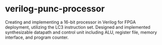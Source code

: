# verilog-punc-processor
Creating and implementing a 16-bit processor in Verilog for FPGA deployment, utilizing the LC3 instruction set. Designed and implemented synthesizable datapath and control unit including ALU, register file, memory interface, and program counter.
